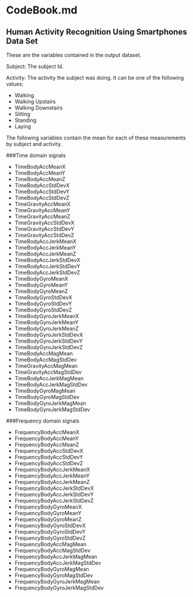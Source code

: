 
# CodeBook.md

## Human Activity Recognition Using Smartphones Data Set

These are the variables contained in the output dataset.

Subject:
The subject Id.


Activity:
The activity the subject was doing. It can be one of the following values:
  - Walking
  - Walking Upstairs
  - Walking Downstairs
  - Sitting
  - Standing
  - Laying
  
  
The following variables contain the mean for each of these measurements by subject and activity. 

###Time domain signals

- TimeBodyAccMeanX
- TimeBodyAccMeanY
- TimeBodyAccMeanZ
- TimeBodyAccStdDevX
- TimeBodyAccStdDevY
- TimeBodyAccStdDevZ
- TimeGravityAccMeanX
- TimeGravityAccMeanY
- TimeGravityAccMeanZ
- TimeGravityAccStdDevX
- TimeGravityAccStdDevY
- TimeGravityAccStdDevZ
- TimeBodyAccJerkMeanX
- TimeBodyAccJerkMeanY
- TimeBodyAccJerkMeanZ
- TimeBodyAccJerkStdDevX
- TimeBodyAccJerkStdDevY
- TimeBodyAccJerkStdDevZ
- TimeBodyGyroMeanX
- TimeBodyGyroMeanY
- TimeBodyGyroMeanZ
- TimeBodyGyroStdDevX
- TimeBodyGyroStdDevY
- TimeBodyGyroStdDevZ
- TimeBodyGyroJerkMeanX
- TimeBodyGyroJerkMeanY
- TimeBodyGyroJerkMeanZ
- TimeBodyGyroJerkStdDevX
- TimeBodyGyroJerkStdDevY
- TimeBodyGyroJerkStdDevZ
- TimeBodyAccMagMean
- TimeBodyAccMagStdDev
- TimeGravityAccMagMean
- TimeGravityAccMagStdDev
- TimeBodyAccJerkMagMean
- TimeBodyAccJerkMagStdDev
- TimeBodyGyroMagMean
- TimeBodyGyroMagStdDev
- TimeBodyGyroJerkMagMean
- TimeBodyGyroJerkMagStdDev

###Frequency domain signals
- FrequencyBodyAccMeanX
- FrequencyBodyAccMeanY
- FrequencyBodyAccMeanZ
- FrequencyBodyAccStdDevX
- FrequencyBodyAccStdDevY
- FrequencyBodyAccStdDevZ
- FrequencyBodyAccJerkMeanX
- FrequencyBodyAccJerkMeanY
- FrequencyBodyAccJerkMeanZ
- FrequencyBodyAccJerkStdDevX
- FrequencyBodyAccJerkStdDevY
- FrequencyBodyAccJerkStdDevZ
- FrequencyBodyGyroMeanX
- FrequencyBodyGyroMeanY
- FrequencyBodyGyroMeanZ
- FrequencyBodyGyroStdDevX
- FrequencyBodyGyroStdDevY
- FrequencyBodyGyroStdDevZ
- FrequencyBodyAccMagMean
- FrequencyBodyAccMagStdDev
- FrequencyBodyAccJerkMagMean
- FrequencyBodyAccJerkMagStdDev
- FrequencyBodyGyroMagMean
- FrequencyBodyGyroMagStdDev
- FrequencyBodyGyroJerkMagMean
- FrequencyBodyGyroJerkMagStdDev

